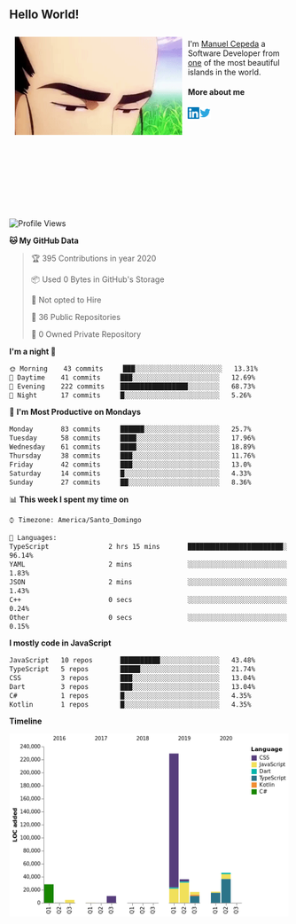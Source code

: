 <h2> Hello World!</h2>

<div style="display:inline-block">
  <img alt="Ah, I see you're a man of culture as well" align="left" width="60%" style="margin: 10px" src="https://raw.githubusercontent.com/mecm1993/mecm1993/master/assets/background.gif">

  I'm [Manuel Cepeda](https://manuelcepeda.dev) a Software Developer from [one](https://en.wikipedia.org/wiki/Dominican_Republic) of the most beautiful islands in the world.

  #### More about me

  <a href="https://www.linkedin.com/in/manuel-cepeda-0336a999/">
    <img align="left" alt="Manuel Cepeda | LinkedIn" width="21px" src="https://raw.githubusercontent.com/mecm1993/mecm1993/master/assets/linkedin.svg" />
  </a>
  <a href="https://twitter.com/mecm1993">
    <img align="left" alt="Manuel Cepeda | Twitter" width="21px" src="https://raw.githubusercontent.com/mecm1993/mecm1993/master/assets/twitter.svg" />
  </a>
  <br />
  <br />
  <br />
  <br />
  <br />
  <br />
  <br />
  <br />
  <br />
  <br />
  <br />
</div>

<!--START_SECTION:waka-->
![Profile Views](http://img.shields.io/badge/Profile%20Views-93-blue)

**🐱 My GitHub Data** 

> 🏆 395 Contributions in year 2020
 > 
> 📦 Used 0 Bytes in GitHub's Storage 
 > 
> 🚫 Not opted to Hire
 > 
> 📜 36 Public Repositories 
 > 
> 🔑 0 Owned Private Repository 
 > 
**I'm a night 🦉** 

```text
🌞 Morning    43 commits     ███░░░░░░░░░░░░░░░░░░░░░░   13.31% 
🌆 Daytime    41 commits     ███░░░░░░░░░░░░░░░░░░░░░░   12.69% 
🌃 Evening    222 commits    █████████████████░░░░░░░░   68.73% 
🌙 Night      17 commits     █░░░░░░░░░░░░░░░░░░░░░░░░   5.26%

```
📅 **I'm Most Productive on Mondays** 

```text
Monday       83 commits     ██████░░░░░░░░░░░░░░░░░░░   25.7% 
Tuesday      58 commits     ████░░░░░░░░░░░░░░░░░░░░░   17.96% 
Wednesday    61 commits     ████░░░░░░░░░░░░░░░░░░░░░   18.89% 
Thursday     38 commits     ███░░░░░░░░░░░░░░░░░░░░░░   11.76% 
Friday       42 commits     ███░░░░░░░░░░░░░░░░░░░░░░   13.0% 
Saturday     14 commits     █░░░░░░░░░░░░░░░░░░░░░░░░   4.33% 
Sunday       27 commits     ██░░░░░░░░░░░░░░░░░░░░░░░   8.36%

```


📊 **This week I spent my time on** 

```text
⌚︎ Timezone: America/Santo_Domingo

💬 Languages: 
TypeScript               2 hrs 15 mins       ████████████████████████░   96.14% 
YAML                     2 mins              ░░░░░░░░░░░░░░░░░░░░░░░░░   1.83% 
JSON                     2 mins              ░░░░░░░░░░░░░░░░░░░░░░░░░   1.43% 
C++                      0 secs              ░░░░░░░░░░░░░░░░░░░░░░░░░   0.24% 
Other                    0 secs              ░░░░░░░░░░░░░░░░░░░░░░░░░   0.15%

```

**I mostly code in JavaScript** 

```text
JavaScript   10 repos       ██████████░░░░░░░░░░░░░░░   43.48% 
TypeScript   5 repos        █████░░░░░░░░░░░░░░░░░░░░   21.74% 
CSS          3 repos        ███░░░░░░░░░░░░░░░░░░░░░░   13.04% 
Dart         3 repos        ███░░░░░░░░░░░░░░░░░░░░░░   13.04% 
C#           1 repos        █░░░░░░░░░░░░░░░░░░░░░░░░   4.35% 
Kotlin       1 repos        █░░░░░░░░░░░░░░░░░░░░░░░░   4.35%

```


**Timeline**

![Chart not found](https://github.com/mecm1993/mecm1993/blob/master/charts/bar_graph.png) 


<!--END_SECTION:waka-->